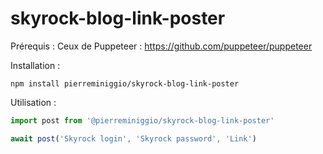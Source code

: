 # skyrock-blog-link-poster

Prérequis :
Ceux de Puppeteer : https://github.com/puppeteer/puppeteer

Installation :
```
npm install pierreminiggio/skyrock-blog-link-poster
```

Utilisation : 
```javascript
import post from '@pierreminiggio/skyrock-blog-link-poster'

await post('Skyrock login', 'Skyrock password', 'Link')
```
